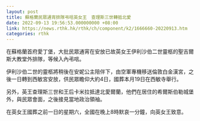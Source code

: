 ```yaml
---
layout: post
title: 蘇格蘭民眾通宵排隊弔唁英女王　查理斯三世轉抵北愛
date: 2022-09-13 19:56:53.000000000 +08:00
link: https://news.rthk.hk/rthk/ch/component/k2/1666660-20220913.htm
categories: rthk
---
```


在蘇格蘭首府愛丁堡，大批民眾通宵在安放已故英女王伊利沙伯二世靈柩的聖吉爾斯大教堂外排隊，等候入內弔唁。

伊利沙伯二世的靈柩將稍後在安妮公主陪伴下，由空軍專機移送倫敦白金漢宮，之後一日轉到西敏宮安放，供民眾瞻仰大約4日，國葬本月19日在西敏寺舉行。

另外，英王查理斯三世和王后卡米拉抵達北愛爾蘭，他們在居住的希爾斯伯勒城堡外，與民眾會面，之後接見當地政治領袖。

在英女王國葬之前一日的星期六，全國在晚上8時默哀一分鐘，向英女王致意。
